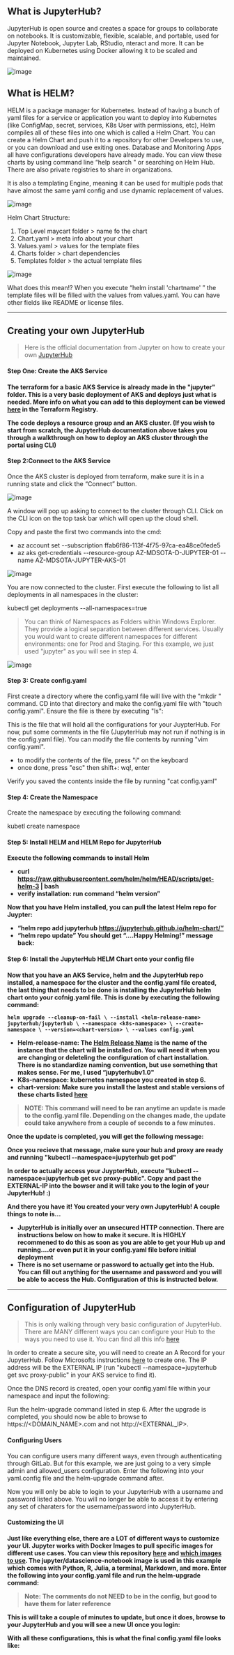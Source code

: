 <h2>What is JupyterHub?</h2>

JupyterHub is open source and creates a space for groups to collaborate on notebooks. It is customizable, flexible, scalable, and portable, used for Jupyter Notebook, Jupyter Lab, RStudio, nteract and more. It can be deployed on Kubernetes using Docker allowing it to be scaled and maintained. 

![image](https://user-images.githubusercontent.com/89024359/187980876-c4eaba28-bb0d-4ed5-826d-40ef83a71267.png)

<h2>What is HELM?</h2>

HELM is a package manager for Kubernetes. Instead of having a bunch of yaml files for a service or application you want to deploy into Kubernetes (like ConfigMap, secret, services, K8s User with permissions, etc), Helm compiles all of these files into one which is called a Helm Chart. You can create a Helm Chart and push it to a repository for other Developers to use, or you can download and use exiting ones. Database and Monitoring Apps all have configurations developers have already made. You can view these charts by using command line “help search <keyword>" or searching on Helm Hub. There are also private registries to share in organizations.

It is also a templating Engine, meaning it can be used for multiple pods that have almost the same yaml config and use dynamic replacement of values.

![image](https://user-images.githubusercontent.com/89024359/187981293-1f4ccb73-1c95-45ab-bc90-9bc5fba90549.png)


Helm Chart Structure:
1.	Top Level maycart folder > name fo the chart
2.	Chart.yaml > meta info about your chart
3.	Values.yaml > values for the template files
4.	Charts folder > chart dependencies
5.	Templates folder > the actual template files

![image](https://user-images.githubusercontent.com/89024359/187981540-d3233a8b-be3c-42f1-a6dd-47f5ea002dff.png)

What does this mean!?
When you execute “helm install 'chartname' ” the template files will be filled with the values from values.yaml. You can have other fields like README or license files.

______

<h2>Creating your own JupyterHub</h2>

> Here is the official documentation from Jupyter on how to create your own [JupyterHub](https://zero-to-jupyterhub.readthedocs.io/en/latest/)

<h4> Step One: Create the AKS Service <h4>

The terraform for a basic AKS Service is already made in the "jupyter" folder. This is a very basic deployment of AKS and deploys just what is needed. More info on what you can add to this deployment can be viewed [here](https://registry.terraform.io/providers/hashicorp/azurerm/latest/docs/resources/kubernetes_cluster) in the Terraform Registry.

The code deploys a resource group and an AKS cluster. (If you wish to start from scratch, the JupyterHub documentation above takes you through a walkthrough on how to deploy an AKS cluster through the portal using CLI)

<h4>Step 2:Connect to the AKS Service</h4>

Once the AKS cluster is deployed from terraform, make sure it is in a running state and click the “Connect” button.  

![image](https://user-images.githubusercontent.com/89024359/187981741-ef4d4a6c-dc3b-4fe0-aad1-7c695d6c160a.png)

A window will pop up asking to connect to the cluster through CLI. Click on the CLI icon on the top task bar which will open up the cloud shell.

Copy and paste the first two commands into the cmd:
- az account set --subscription ffab6f86-113f-4f75-97ca-ea48ce0fede5
- az aks get-credentials --resource-group AZ-MDSOTA-D-JUPYTER-01 --name AZ-MDSOTA-JUPYTER-AKS-01
 
![image](https://user-images.githubusercontent.com/89024359/187981897-0acdbc0a-a451-46fb-9f9d-e4d774046819.png)


You are now connected to the cluster. First execute the following to list all deployments in all namespaces in the cluster:

kubectl get deployments --all-namespaces=true

>You can think of Namespaces as Folders within Windows Explorer. They provide a logical separation between different services. Usually you would want to create different namespaces for different environments: one for Prod and Staging. For this example, we just used "jupyter" as you will see in step 4.
	
![image](https://user-images.githubusercontent.com/89024359/187982090-62788c26-9b46-4902-be16-fe7c4b94baac.png)



<h4>Step 3: Create config.yaml</h4>

First create a directory where the config.yaml file will live with the "mkdir <directory-name>" command. CD into that directory and make the config.yaml file with "touch config.yaml". Ensure the file is there by executing "ls":


This is the file that will hold all the configurations for your JuypterHub. For now, put some comments in the file (JupyterHub may not run if nothing is in the config.yaml file). You can modify the file contents by running "vim config.yaml".
- to modify the contents of the file, press "i" on the keyboard
- once done, press "esc" then shift+: wq!, enter


Verify you saved the contents inside the file by running "cat config.yaml"


<h4>Step 4: Create the Namespace</h4>

Create the namespace by executing the following command:

kubetl create namespace <name-of-namespace>


<h4>Step 5: Install HELM and HELM Repo for JupyterHub<h4>

Execute the following commands to install Helm
- curl https://raw.githubusercontent.com/helm/helm/HEAD/scripts/get-helm-3 | bash
- verify installation: run command “helm version”


Now that you have Helm installed, you can pull the latest Helm repo for Juypter:
- “helm repo add jupyterhub https://jupyterhub.github.io/helm-chart/”
- “helm repo update”
You should get “….Happy Helming!” message back:


<h4>Step 6: Install the JupyterHub HELM Chart onto your config file<h4>

Now that you have an AKS Service, helm and the JupyterHub repo installed, a namespace for the cluster and the config.yaml file created, the last thing that needs to be done is installing the JupyterHub helm chart onto your cofnig.yaml file. This is done by executing the following command:

	helm upgrade --cleanup-on-fail \ --install <helm-release-name> jupyterhub/jupyterhub \ --namespace <k8s-namespace> \ --create-namespace \ --version=<chart-version> \ --values config.yaml

- Helm-release-name: The [Helm Release Name](https://helm.sh/docs/glossary/#release) is the name of the instance that the chart will be installed on. You will need it when you are changing or deleteling the configuration of chart installation. There is no standardize naming convention, but use something that makes sense. For me, I used “jupyterhubv1.0"
- K8s-namespace: kubernetes namespace you created in step 6.
- chart-version: Make sure you install the lastest and stable versions of these charts listed [here](https://jupyterhub.github.io/helm-chart/)

>NOTE: This command will need to be ran anytime an update is made to the config.yaml file. Depending on the changes made, the update could take anywhere from a couple of seconds to a few minutes.

Once the update is completed, you will get the following message:

Once you recieve that message, make sure your hub and proxy are ready and running "kubectl --namespace=jupyterhub get pod"

In order to actually access your JuypterHub, execute "kubectl --namespace=jupyterhub get svc proxy-public". Copy and past the EXTERNAL-IP into the bowser and it will take you to the login of your JupyterHub! :)


And there you have it! You created your very own JupyterHub! A couple things to note is...
- JupyterHub is initially over an unsecured HTTP connection. There are instructions below on how to make it secure. It is HIGHLY recommened to do this as soon as you are able to get your Hub up and running....or even put it in your config.yaml file before initial deployment
- There is no set username or password to actually get into the Hub. You can fill out anything for the username and password and you will be able to access the Hub. Configuration of this is instructed below.

------
<h2>Configuration of JupyterHub</h2>

>This is only walking through very basic configuration of JupyterHub. There are MANY different ways you can configure your Hub to the ways you need to use it. You can find all this info [here](https://zero-to-jupyterhub.readthedocs.io/en/latest/jupyterhub/customization.html)

In order to create a secure site, you will need to create an A Record for your JupyterHub. Follow Microsofts instructions [here](https://docs.microsoft.com/en-us/azure/dns/dns-getstarted-portal) to create one. The IP address will be the EXTERNAL IP (run "kubectl --namespace=jupyterhub get svc proxy-public" in your AKS service to find it).

Once the DNS record is created, open your config.yaml file within your namespace and input the following:


Run the helm-upgrade command listed in step 6. After the upgrade is completed, you should now be able to browse to https://<DOMAIN_NAME>.com and not http://<EXTERNAL_IP>.

<h4>Configuring Users</h4>

You can configure users many different ways, even through authenticating through GitLab. But for this example, we are just going to a very simple admin and allowed_users configuration. Enter the following into your yaml.config file and the helm-upgrade command after.

Now you will only be able to login to your JupyterHub with a username and password listed above. You will no longer be able to access it by entering any set of charaters for the username/password into JupyterHub.

<h4>Customizing the UI<h4>

Just like everything else, there are a LOT of different ways to customize your UI. Jupyter works with Docker Images to pull specific images for different use cases. You can view this repository [here](https://github.com/jupyter/docker-stacks/) and [which images to use](https://jupyter-docker-stacks.readthedocs.io/en/latest/using/selecting.html).  The jupyter/datascience-notebook image is used in this example which comes with Python, R, Julia, a terminal, Markdown, and more. Enter the following into your config.yaml file and run the helm-upgrade command:

 >Note: The comments do not NEED to be in the config, but good to have them for later reference

This is will take a couple of minutes to update, but once it does, browse to your JupyterHub and you will see a new UI once you login:

With all these configurations, this is what the final config.yaml file looks like:
